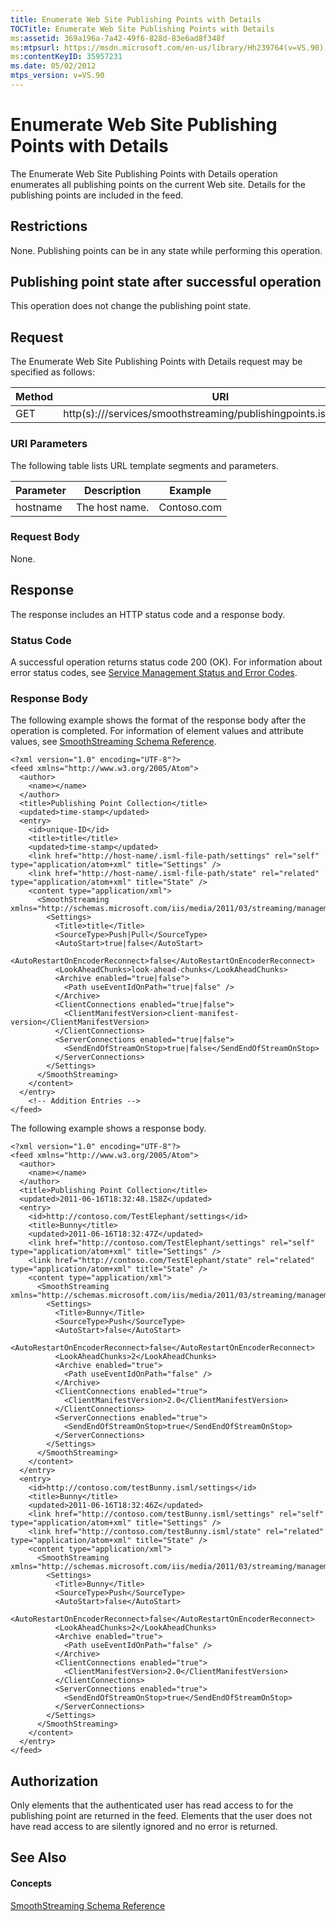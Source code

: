 ```yaml
---
title: Enumerate Web Site Publishing Points with Details
TOCTitle: Enumerate Web Site Publishing Points with Details
ms:assetid: 369a196a-7a42-49f6-828d-83e6ad8f348f
ms:mtpsurl: https://msdn.microsoft.com/en-us/library/Hh239764(v=VS.90)
ms:contentKeyID: 35957231
ms.date: 05/02/2012
mtps_version: v=VS.90
---
```


# Enumerate Web Site Publishing Points with Details

The Enumerate Web Site Publishing Points with Details operation enumerates all publishing points on the current Web site. Details for the publishing points are included in the feed.

## Restrictions

None. Publishing points can be in any state while performing this operation.

## Publishing point state after successful operation

This operation does not change the publishing point state.

## Request

The Enumerate Web Site Publishing Points with Details request may be specified as follows:

|Method|URI|
|--- |--- |
|GET|http(s)://<hostname>/services/smoothstreaming/publishingpoints.isml/settings|


### URI Parameters

The following table lists URL template segments and parameters.

|Parameter|Description|Example|
|--- |--- |--- |
|hostname|The host name.|Contoso.com|

### Request Body

None.

## Response

The response includes an HTTP status code and a response body.

### Status Code

A successful operation returns status code 200 (OK). For information about error status codes, see [Service Management Status and Error Codes](service-management-status-and-error-codes.md).

### Response Body

The following example shows the format of the response body after the operation is completed. For information of element values and attribute values, see [SmoothStreaming Schema Reference](smoothstreaming-schema-reference.md).

    <?xml version="1.0" encoding="UTF-8"?>
    <feed xmlns="http://www.w3.org/2005/Atom">
      <author>
        <name></name>
      </author>
      <title>Publishing Point Collection</title>
      <updated>time-stamp</updated>
      <entry>
        <id>unique-ID</id>
        <title>title</title>
        <updated>time-stamp</updated>
        <link href="http://host-name/.isml-file-path/settings" rel="self" type="application/atom+xml" title="Settings" />
        <link href="http://host-name/.isml-file-path/state" rel="related" type="application/atom+xml" title="State" />
        <content type="application/xml">
          <SmoothStreaming xmlns="http://schemas.microsoft.com/iis/media/2011/03/streaming/management">
            <Settings>
              <Title>title</Title>
              <SourceType>Push|Pull</SourceType>
              <AutoStart>true|false</AutoStart>
              <AutoRestartOnEncoderReconnect>false</AutoRestartOnEncoderReconnect>
              <LookAheadChunks>look-ahead-chunks</LookAheadChunks>
              <Archive enabled="true|false">
                <Path useEventIdOnPath="true|false" />
              </Archive>
              <ClientConnections enabled="true|false">
                <ClientManifestVersion>client-manifest-version</ClientManifestVersion>
              </ClientConnections>
              <ServerConnections enabled="true|false">
                <SendEndOfStreamOnStop>true|false</SendEndOfStreamOnStop>
              </ServerConnections>
            </Settings>
          </SmoothStreaming>
        </content>
      </entry>
        <!-- Addition Entries -->
    </feed>

The following example shows a response body.

    <?xml version="1.0" encoding="UTF-8"?>
    <feed xmlns="http://www.w3.org/2005/Atom">
      <author>
        <name></name>
      </author>
      <title>Publishing Point Collection</title>
      <updated>2011-06-16T18:32:48.158Z</updated>
      <entry>
        <id>http://contoso.com/TestElephant/settings</id>
        <title>Bunny</title>
        <updated>2011-06-16T18:32:47Z</updated>
        <link href="http://contoso.com/TestElephant/settings" rel="self" type="application/atom+xml" title="Settings" />
        <link href="http://contoso.com/TestElephant/state" rel="related" type="application/atom+xml" title="State" />
        <content type="application/xml">
          <SmoothStreaming xmlns="http://schemas.microsoft.com/iis/media/2011/03/streaming/management">
            <Settings>
              <Title>Bunny</Title>
              <SourceType>Push</SourceType>
              <AutoStart>false</AutoStart>
              <AutoRestartOnEncoderReconnect>false</AutoRestartOnEncoderReconnect>
              <LookAheadChunks>2</LookAheadChunks>
              <Archive enabled="true">
                <Path useEventIdOnPath="false" />
              </Archive>
              <ClientConnections enabled="true">
                <ClientManifestVersion>2.0</ClientManifestVersion>
              </ClientConnections>
              <ServerConnections enabled="true">
                <SendEndOfStreamOnStop>true</SendEndOfStreamOnStop>
              </ServerConnections>
            </Settings>
          </SmoothStreaming>
        </content>
      </entry>
      <entry>
        <id>http://contoso.com/testBunny.isml/settings</id>
        <title>Bunny</title>
        <updated>2011-06-16T18:32:46Z</updated>
        <link href="http://contoso.com/testBunny.isml/settings" rel="self" type="application/atom+xml" title="Settings" />
        <link href="http://contoso.com/testBunny.isml/state" rel="related" type="application/atom+xml" title="State" />
        <content type="application/xml">
          <SmoothStreaming xmlns="http://schemas.microsoft.com/iis/media/2011/03/streaming/management">
            <Settings>
              <Title>Bunny</Title>
              <SourceType>Push</SourceType>
              <AutoStart>false</AutoStart>
              <AutoRestartOnEncoderReconnect>false</AutoRestartOnEncoderReconnect>
              <LookAheadChunks>2</LookAheadChunks>
              <Archive enabled="true">
                <Path useEventIdOnPath="false" />
              </Archive>
              <ClientConnections enabled="true">
                <ClientManifestVersion>2.0</ClientManifestVersion>
              </ClientConnections>
              <ServerConnections enabled="true">
                <SendEndOfStreamOnStop>true</SendEndOfStreamOnStop>
              </ServerConnections>
            </Settings>
          </SmoothStreaming>
        </content>
      </entry>
    </feed>

## Authorization

Only elements that the authenticated user has read access to for the publishing point are returned in the feed. Elements that the user does not have read access to are silently ignored and no error is returned.

## See Also

#### Concepts

[SmoothStreaming Schema Reference](smoothstreaming-schema-reference.md)

